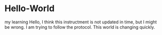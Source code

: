 # Hello-World
my learning 
Hello, I think this instructment is not updated in time, but I might be wrong. I am trying to follow the protocol. 
This world is changing quickly.
